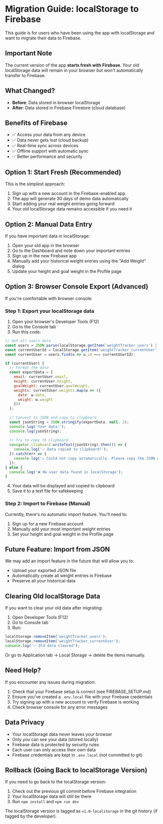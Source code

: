 # Migration Guide: localStorage to Firebase

This guide is for users who have been using the app with localStorage and want to migrate their data to Firebase.

## Important Note

The current version of the app **starts fresh with Firebase**. Your old localStorage data will remain in your browser but won't automatically transfer to Firebase.

## What Changed?

- **Before**: Data stored in browser localStorage
- **After**: Data stored in Firebase Firestore (cloud database)

## Benefits of Firebase

- ✅ Access your data from any device
- ✅ Data never gets lost (cloud backup)
- ✅ Real-time sync across devices
- ✅ Offline support with automatic sync
- ✅ Better performance and security

## Option 1: Start Fresh (Recommended)

This is the simplest approach:

1. Sign up with a new account in the Firebase-enabled app
2. The app will generate 30 days of demo data automatically
3. Start adding your real weight entries going forward
4. Your old localStorage data remains accessible if you need it

## Option 2: Manual Data Entry

If you have important data in localStorage:

1. Open your old app in the browser
2. Go to the Dashboard and note down your important entries
3. Sign up in the new Firebase app
4. Manually add your historical weight entries using the "Add Weight" dialog
5. Update your height and goal weight in the Profile page

## Option 3: Browser Console Export (Advanced)

If you're comfortable with browser console:

### Step 1: Export your localStorage data

1. Open your browser's Developer Tools (F12)
2. Go to the Console tab
3. Run this code:

```javascript
// Get all users data
const users = JSON.parse(localStorage.getItem('weightTracker_users') || '[]');
const currentUserId = localStorage.getItem('weightTracker_currentUser');
const currentUser = users.find(u => u.id === currentUserId);

if (currentUser) {
  // Format the data
  const exportData = {
    email: currentUser.email,
    height: currentUser.height,
    goalWeight: currentUser.goalWeight,
    weights: currentUser.weights.map(w => ({
      date: w.date,
      weight: w.weight
    }))
  };
  
  // Convert to JSON and copy to clipboard
  const jsonString = JSON.stringify(exportData, null, 2);
  console.log('Your data:');
  console.log(jsonString);
  
  // Try to copy to clipboard
  navigator.clipboard.writeText(jsonString).then(() => {
    console.log('✅ Data copied to clipboard!');
  }).catch(err => {
    console.log('⚠️ Could not copy automatically. Please copy the JSON above manually.');
  });
} else {
  console.log('❌ No user data found in localStorage');
}
```

4. Your data will be displayed and copied to clipboard
5. Save it to a text file for safekeeping

### Step 2: Import to Firebase (Manual)

Currently, there's no automatic import feature. You'll need to:

1. Sign up for a new Firebase account
2. Manually add your most important weight entries
3. Set your height and goal weight in the Profile page

## Future Feature: Import from JSON

We may add an import feature in the future that will allow you to:
- Upload your exported JSON file
- Automatically create all weight entries in Firebase
- Preserve all your historical data

## Clearing Old localStorage Data

If you want to clear your old data after migrating:

1. Open Developer Tools (F12)
2. Go to Console tab
3. Run:
```javascript
localStorage.removeItem('weightTracker_users');
localStorage.removeItem('weightTracker_currentUser');
console.log('✅ Old data cleared');
```

Or go to Application tab → Local Storage → delete the items manually.

## Need Help?

If you encounter any issues during migration:

1. Check that your Firebase setup is correct (see FIREBASE_SETUP.md)
2. Ensure you've created a `.env.local` file with your Firebase credentials
3. Try signing up with a new account to verify Firebase is working
4. Check browser console for any error messages

## Data Privacy

- Your localStorage data never leaves your browser
- Only you can see your data (stored locally)
- Firebase data is protected by security rules
- Each user can only access their own data
- Firebase credentials are kept in `.env.local` (not committed to git)

## Rollback (Going Back to localStorage Version)

If you need to go back to the localStorage version:

1. Check out the previous git commit before Firebase integration
2. Your localStorage data will still be there
3. Run `npm install` and `npm run dev`

The localStorage version is tagged as `v1.0-localstorage` in the git history (if tagged by the developer).

